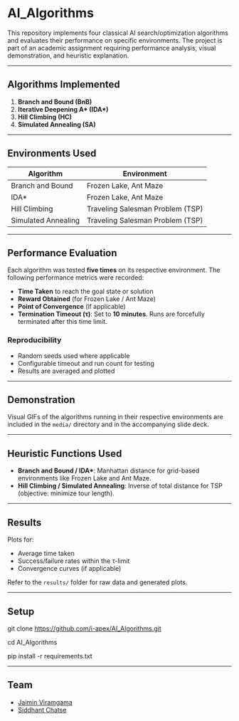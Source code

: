 # AI_Algorithms

This repository implements four classical AI search/optimization algorithms and evaluates their performance on specific environments. The project is part of an academic assignment requiring performance analysis, visual demonstration, and heuristic explanation.

---

## Algorithms Implemented

1. **Branch and Bound (BnB)**
2. **Iterative Deepening A\* (IDA\*)**
3. **Hill Climbing (HC)**
4. **Simulated Annealing (SA)**

---

## Environments Used

| Algorithm          | Environment      |
|--------------------|------------------|
| Branch and Bound   | Frozen Lake, Ant Maze |
| IDA\*              | Frozen Lake, Ant Maze |
| Hill Climbing      | Traveling Salesman Problem (TSP) |
| Simulated Annealing| Traveling Salesman Problem (TSP) |

---

## Performance Evaluation

Each algorithm was tested **five times** on its respective environment. The following performance metrics were recorded:

- **Time Taken** to reach the goal state or solution
- **Reward Obtained** (for Frozen Lake / Ant Maze)
- **Point of Convergence** (if applicable)
- **Termination Timeout (τ)**: Set to **10 minutes**. Runs are forcefully terminated after this time limit.

### Reproducibility

- Random seeds used where applicable
- Configurable timeout and run count for testing
- Results are averaged and plotted

---

## Demonstration

Visual GIFs of the algorithms running in their respective environments are included in the `media/` directory and in the accompanying slide deck.

---

## Heuristic Functions Used

- **Branch and Bound / IDA\***: Manhattan distance for grid-based environments like Frozen Lake and Ant Maze.
- **Hill Climbing / Simulated Annealing**: Inverse of total distance for TSP (objective: minimize tour length).

---

## Results

Plots for:
- Average time taken
- Success/failure rates within the τ-limit
- Convergence curves (if applicable)

Refer to the `results/` folder for raw data and generated plots.

---

## Setup
git clone https://github.com/i-apex/AI_Algorithms.git

cd AI_Algorithms

pip install -r requirements.txt

---

## Team
- [Jaimin Viramgama](https://github.com/i-apex)  
- [Siddhant Chatse](https://github.com/sid1309)
